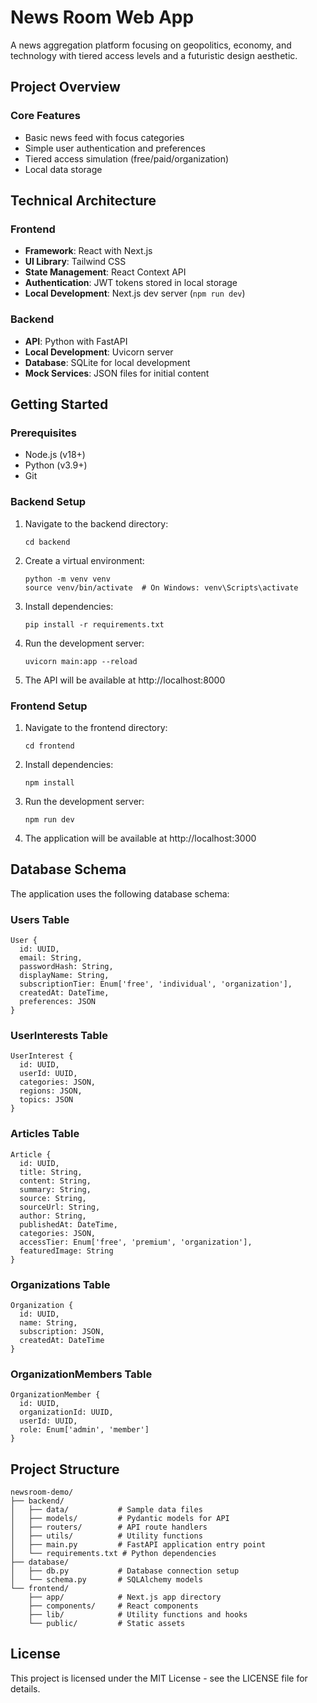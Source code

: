 # News Room Web App

A news aggregation platform focusing on geopolitics, economy, and technology with tiered access levels and a futuristic design aesthetic.

## Project Overview

### Core Features

* Basic news feed with focus categories
* Simple user authentication and preferences
* Tiered access simulation (free/paid/organization)
* Local data storage

## Technical Architecture

### Frontend

* **Framework**: React with Next.js
* **UI Library**: Tailwind CSS
* **State Management**: React Context API
* **Authentication**: JWT tokens stored in local storage
* **Local Development**: Next.js dev server (`npm run dev`)

### Backend

* **API**: Python with FastAPI
* **Local Development**: Uvicorn server
* **Database**: SQLite for local development
* **Mock Services**: JSON files for initial content

## Getting Started

### Prerequisites

- Node.js (v18+)
- Python (v3.9+)
- Git

### Backend Setup

1. Navigate to the backend directory:
   ```
   cd backend
   ```

2. Create a virtual environment:
   ```
   python -m venv venv
   source venv/bin/activate  # On Windows: venv\Scripts\activate
   ```

3. Install dependencies:
   ```
   pip install -r requirements.txt
   ```

4. Run the development server:
   ```
   uvicorn main:app --reload
   ```

5. The API will be available at http://localhost:8000

### Frontend Setup

1. Navigate to the frontend directory:
   ```
   cd frontend
   ```

2. Install dependencies:
   ```
   npm install
   ```

3. Run the development server:
   ```
   npm run dev
   ```

4. The application will be available at http://localhost:3000

## Database Schema

The application uses the following database schema:

### Users Table
```
User {
  id: UUID,
  email: String,
  passwordHash: String,
  displayName: String,
  subscriptionTier: Enum['free', 'individual', 'organization'],
  createdAt: DateTime,
  preferences: JSON
}
```

### UserInterests Table
```
UserInterest {
  id: UUID,
  userId: UUID,
  categories: JSON,
  regions: JSON,
  topics: JSON
}
```

### Articles Table
```
Article {
  id: UUID,
  title: String,
  content: String,
  summary: String,
  source: String,
  sourceUrl: String,
  author: String,
  publishedAt: DateTime,
  categories: JSON,
  accessTier: Enum['free', 'premium', 'organization'],
  featuredImage: String
}
```

### Organizations Table
```
Organization {
  id: UUID,
  name: String,
  subscription: JSON,
  createdAt: DateTime
}
```

### OrganizationMembers Table
```
OrganizationMember {
  id: UUID,
  organizationId: UUID,
  userId: UUID,
  role: Enum['admin', 'member']
}
```

## Project Structure

```
newsroom-demo/
├── backend/
│   ├── data/           # Sample data files
│   ├── models/         # Pydantic models for API
│   ├── routers/        # API route handlers
│   ├── utils/          # Utility functions
│   ├── main.py         # FastAPI application entry point
│   └── requirements.txt # Python dependencies
├── database/
│   ├── db.py           # Database connection setup
│   └── schema.py       # SQLAlchemy models
└── frontend/
    ├── app/            # Next.js app directory
    ├── components/     # React components
    ├── lib/            # Utility functions and hooks
    └── public/         # Static assets
```

## License

This project is licensed under the MIT License - see the LICENSE file for details.

